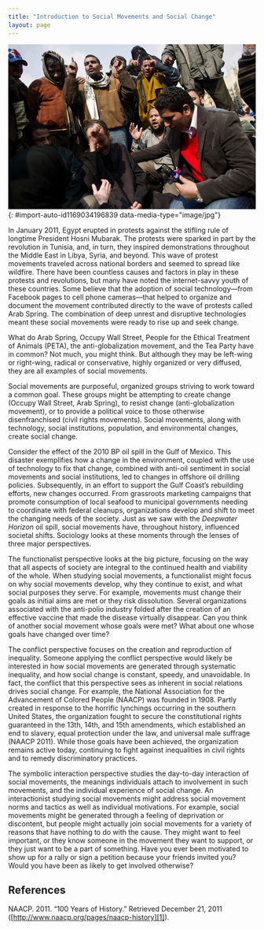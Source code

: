 ```yaml
---
title: "Introduction to Social Movements and Social Change"
layout: page
---
```



<?chapter-toc label="Learning Objectives"?>

<?cnx.eoc class="section-summary" title="Section Summary"?>

<?cnx.eoc class="section-quiz" title="Section Quiz"?>

<?cnx.eoc class="short-answer" title="Short Answer"?>

<?cnx.eoc class="further-research" title="Further Research"?>

<?cnx.eoc class="references" title="References"?>

 ![A reporter interviewing a group of protesters is shown here.](../resources/Figure_21_00_01a.jpg "When people join together, such as these 2011 Egyptian protestors, they are engaging in collective behavior. (Photo courtesy of Agent 021/Wikimedia Commons)"){: #import-auto-id1169034196839 data-media-type="image/jpg"}

<section data-depth="1" markdown="1">
In January 2011, Egypt erupted in protests against the stifling rule of longtime President Hosni Mubarak. The protests were sparked in part by the revolution in Tunisia, and, in turn, they inspired demonstrations throughout the Middle East in Libya, Syria, and beyond. This wave of protest movements traveled across national borders and seemed to spread like wildfire. There have been countless causes and factors in play in these protests and revolutions, but many have noted the internet-savvy youth of these countries. Some believe that the adoption of social technology—from Facebook pages to cell phone cameras—that helped to organize and document the movement contributed directly to the wave of protests called Arab Spring. The combination of deep unrest and disruptive technologies meant these social movements were ready to rise up and seek change.

What do Arab Spring, Occupy Wall Street, People for the Ethical Treatment of Animals (PETA), the anti-globalization movement, and the Tea Party have in common? Not much, you might think. But although they may be left-wing or right-wing, radical or conservative, highly organized or very diffused, they are all examples of social movements.

Social movements are purposeful, organized groups striving to work toward a common goal. These groups might be attempting to create change (Occupy Wall Street, Arab Spring), to resist change (anti-globalization movement), or to provide a political voice to those otherwise disenfranchised (civil rights movements). Social movements, along with technology, social institutions, population, and environmental changes, create social change.

Consider the effect of the 2010 BP oil spill in the Gulf of Mexico. This disaster exemplifies how a change in the environment, coupled with the use of technology to fix that change, combined with anti-oil sentiment in social movements and social institutions, led to changes in offshore oil drilling policies. Subsequently, in an effort to support the Gulf Coast’s rebuilding efforts, new changes occurred. From grassroots marketing campaigns that promote consumption of local seafood to municipal governments needing to coordinate with federal cleanups, organizations develop and shift to meet the changing needs of the society. Just as we saw with the *Deepwater Horizon* oil spill, social movements have, throughout history, influenced societal shifts. Sociology looks at these moments through the lenses of three major perspectives.

The functionalist perspective looks at the big picture, focusing on the way that all aspects of society are integral to the continued health and viability of the whole. When studying social movements, a functionalist might focus on why social movements develop, why they continue to exist, and what social purposes they serve. For example, movements must change their goals as initial aims are met or they risk dissolution. Several organizations associated with the anti-polio industry folded after the creation of an effective vaccine that made the disease virtually disappear. Can you think of another social movement whose goals were met? What about one whose goals have changed over time?

The conflict perspective focuses on the creation and reproduction of inequality. Someone applying the conflict perspective would likely be interested in how social movements are generated through systematic inequality, and how social change is constant, speedy, and unavoidable. In fact, the conflict that this perspective sees as inherent in social relations drives social change. For example, the National Association for the Advancement of Colored People (NAACP) was founded in 1908. Partly created in response to the horrific lynchings occurring in the southern United States, the organization fought to secure the constitutional rights guaranteed in the 13th, 14th, and 15th amendments, which established an end to slavery, equal protection under the law, and universal male suffrage (NAACP 2011). While those goals have been achieved, the organization remains active today, continuing to fight against inequalities in civil rights and to remedy discriminatory practices.

The symbolic interaction perspective studies the day-to-day interaction of social movements, the meanings individuals attach to involvement in such movements, and the individual experience of social change. An interactionist studying social movements might address social movement norms and tactics as well as individual motivations. For example, social movements might be generated through a feeling of deprivation or discontent, but people might actually join social movements for a variety of reasons that have nothing to do with the cause. They might want to feel important, or they know someone in the movement they want to support, or they just want to be a part of something. Have you ever been motivated to show up for a rally or sign a petition because your friends invited you? Would you have been as likely to get involved otherwise?

## References

NAACP. 2011. “100 Years of History.” Retrieved December 21, 2011 ([http://www.naacp.org/pages/naacp-history][1]).

</section>



[1]: http://www.naacp.org/pages/naacp-history
